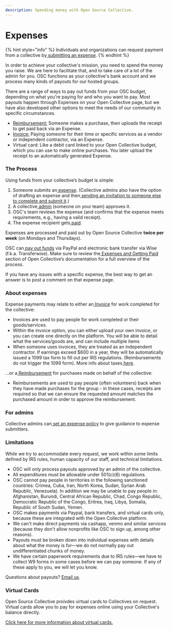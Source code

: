 ```yaml
---
description: Spending money with Open Source Collective.
---
```


# Expenses

{% hint style="info" %}
Individuals and organizations can request payment from a collective by[ submitting an expense](https://docs.opencollective.com/help/expenses-and-getting-paid/submitting-expenses).
{% endhint %}

In order to achieve your collective's mission, you need to spend the money you raise. We are here to facilitate that, and to take care of a lot of the admin for you. OSC functions as your collective's bank account and we process many kinds of payouts for our hosted groups.

There are a range of ways to pay out funds from your OSC budget, depending on what you're paying for and who you want to pay. Most payouts happen through Expenses on your Open Collective page, but we have also developed other options to meet the needs of our community in specific circumstances.

* [Reimbursement:](https://docs.opencollective.com/help/expenses-and-getting-paid/submitting-expenses#reimbursements) Someone makes a purchase, then uploads the receipt to get paid back via an Expense.
* [Invoice:](https://docs.opencollective.com/help/expenses-and-getting-paid/submitting-expenses#invoices) Paying someone for their time or specific services as a vendor or independent contractor, via an Expense.
* Virtual card: Like a debit card linked to your Open Collective budget, which you can use to make online purchases. You later upload the receipt to an automatically generated Expense.

### The Process

Using funds from your collective’s budget is simple:

1. Someone submits an[ expense](https://docs.opencollective.com/help/expenses-and-getting-paid/submitting-expenses). (Collective admins also have the option of drafting an expense and then[ sending an invitation to someone else to complete and submit it](https://docs.opencollective.com/help/expenses-and-getting-paid/submitting-expenses#inviting-a-third-party-to-submit-an-expense).)
2. A collective[ admin](https://docs.opencollective.com/help/collectives/core-contributors#roles) (someone on your team) approves it.
3. OSC's team reviews the expense (and confirms that the expense meets requirements, e.g., having a valid receipt).
4. The expense recipient gets[ paid](https://docs.opencollective.com/help/fiscal-hosts/payouts#what-payment-methods-do-you-support-for-withdrawals).

Expenses are processed and paid out by Open Source Collective **twice per week** (on Mondays and Thursdays).

OSC can[ pay out funds](https://docs.opencollective.com/help/expenses-and-getting-paid/expenses#by-what-method-can-i-get-paid) via PayPal and electronic bank transfer via Wise (f.k.a. Transferwise). Make sure to review the[ Expenses and Getting Paid](https://docs.opencollective.com/help/expenses-and-getting-paid/expenses) section of Open Collective’s documentation for a full overview of the process.

If you have any issues with a specific expense, the best way to get an answer is to post a comment on that expense page.

### About expenses

Expense payments may relate to either an[ Invoice](https://docs.opencollective.com/help/expenses-and-getting-paid/submitting-expenses#invoices) for work completed for the collective:

* Invoices are used to pay people for work completed or their goods/services.
* Within the invoice option, you can either upload your own invoice, or you can create one directly on the platform. You will be able to detail what the services/goods are, and can include multiple items
* When someone uses invoices, they are treated as an independent contractor. If earnings exceed $600 in a year, they will be automatically issued a 1099 tax form to fill out per IRS regulations. (Reimbursements do not trigger the 1099 form). More info about taxes[ here](https://docs.opencollective.com/help/expenses-and-getting-paid/tax-information).

...or a[ Reimbursement](https://docs.opencollective.com/help/expenses-and-getting-paid/submitting-expenses#reimbursements) for purchases made on behalf of the collective:

* Reimbursements are used to pay people (often volunteers) back when they have made purchases for the group - in these cases, receipts are required so that we can ensure the requested amount matches the purchased amount in order to approve the reimbursement.

### For admins

Collective admins can[ set an expense policy](https://docs.opencollective.com/help/collectives/expense-policy) to give guidance to expense submitters.

### Limitations

While we try to accommodate every request, we work within some limits defined by IRS rules, human capacity of our staff, and technical limitations.

* OSC will only process payouts approved by an admin of the collective.
* All expenditures must be allowable under 501(c)(6) regulations.
* OSC cannot pay people in territories in the following sanctioned countries: Crimea, Cuba, Iran, North Korea, Sudan, Syrian Arab Republic, Venezuela). In addition we may be unable to pay people in: Afghanistan, Burundi, Central African Republic, Chad, Congo Republic, Democratic Republic of the Congo, Eritrea, Iraq, Libya, Somalia, Republic of South Sudan, Yemen.
* OSC makes payments via Paypal, bank transfers, and virtual cards only, because these are integrated with the Open Collective platform.
* We can't make direct payments via cashapp, venmo and similar services (because they don't allow nonprofits like OSC to sign up, among other reasons).
* Payouts must be broken down into individual expenses with details about what the money is for—we do not normally pay out undifferentiated chunks of money.
* We have certain paperwork requirements due to IRS rules—we have to collect W9 forms in some cases before we can pay someone. If any of these apply to you, we will let you know.

Questions about payouts? [Email us](../about/contact.md).

### Virtual Cards

Open Source Collective proivdes virtual cards to Collectives on request. Virtual cards allow you to pay for expenses online using your Collective's balance directly.&#x20;

[Click here for more information about virtual cards.](../what-we-offer/virtual-cards.md)
